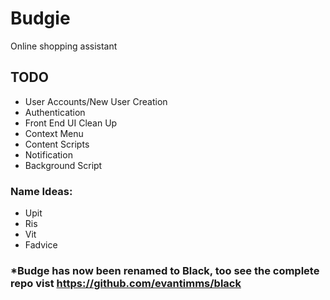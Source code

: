 # Budgie

Online shopping assistant

## TODO
- User Accounts/New User Creation
- Authentication
- Front End UI Clean Up
- Context Menu
- Content Scripts
- Notification
- Background Script

### Name Ideas:
- Upit
- Ris
- Vit
- Fadvice


### *Budge has now been renamed to Black, too see the complete repo vist https://github.com/evantimms/black
